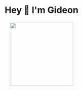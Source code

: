 <br clear="both">

<h1 align="center">Hey 👋 I'm Gideon</h1>

###

<div align="center">
  <img height="200" src="https://tenor.com/bXgGS.gif"/>
</div>

###
